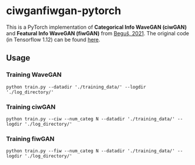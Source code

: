 # ciwganfiwgan-pytorch

This is a PyTorch implementation of **Categorical Info WaveGAN (ciwGAN)** and **Featural Info WaveGAN (fiwGAN)** from [Beguš, 2021](https://www.sciencedirect.com/science/article/pii/S0893608021001052). The original code (in Tensorflow 1.12) can be found [here](https://github.com/gbegus/fiwGAN-ciwGAN).

## Usage

### Training WaveGAN
```
python train.py --datadir './training_data/' --logdir './log_directory/'
```

### Training ciwGAN
```
python train.py --ciw --num_categ N --datadir './training_data/' --logdir './log_directory/'
```

### Training fiwGAN
```
python train.py --fiw --num_categ N --datadir './training_data/' --logdir './log_directory/'
```
